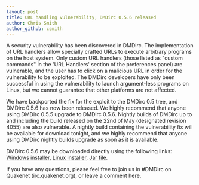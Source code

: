 ```yaml
---
layout: post
title: URL handling vulnerability; DMDirc 0.5.6 released
author: Chris Smith
author_github: csmith
---
```

A security vulnerability has been discovered in DMDirc. The implementation of URL handlers allow specially crafted URLs to execute arbitrary programs on the host system. Only custom URL handlers (those listed as "custom commands" in the 'URL Handlers' section of the preferences panel) are vulnerable, and the user has to click on a malicious URL in order for the vulnerability to be exploited. The DMDirc developers have only been successful in using the vulnerability to launch argument-less programs on Linux, but we cannot guarantee that other platforms are not affected.

We have backported the fix for the exploit to the DMDirc 0.5 tree, and DMDirc 0.5.6 has now been released. We highly recommend that anyone using DMDirc 0.5.5 upgrade to DMDirc 0.5.6. Nightly builds of DMDirc up to and including the build released on the 22nd of May (designated revision 4055) are also vulnerable. A nightly build containing the vulnerability fix will be available for download tonight, and we highly recommend that anyone using DMDirc nightly builds upgrade as soon as it is available.

DMDirc 0.5.6 may be downloaded directly using the following links: <a href="http://dmdirc.googlecode.com/files/DMDirc-0.5.6-Setup.exe">Windows installer</a>, <a href="http://dmdirc.googlecode.com/files/DMDirc-0.5.6-Setup.run">Linux installer</a>, <a href="http://dmdirc.googlecode.com/files/DMDirc-0.5.6.jar">Jar file</a>.

If you have any questions, please feel free to join us in #DMDirc on Quakenet (irc.quakenet.org), or leave a comment here.
